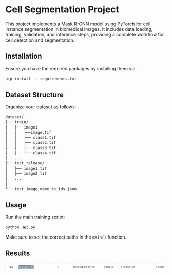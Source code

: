 # Cell Segmentation Project

This project implements a Mask R-CNN model using PyTorch for cell instance segmentation in biomedical images. It includes data loading, training, validation, and inference steps, providing a complete workflow for cell detection and segmentation.


## Installation

Ensure you have the required packages by installing them via:

```bash
pip install -r requirements.txt
```

## Dataset Structure

Organize your dataset as follows:

```
dataset/
├── train/
│   ├── image1
│   │   ├──image.tif
│   │   ├── class1.tif
│   │   ├── class2.tif
│   │   ├── class3.tif
│   │   └── class4.tif
│   ...
├── test_release/
│   ├── image1.tif
│   ├── image2.tif
│   ...
│
└── test_image_name_to_ids.json
```

## Usage

Run the main training script:

```bash
python HW3.py
```

Make sure to set the correct paths in the `main()` function.

## Results

![alt text](image.png)
